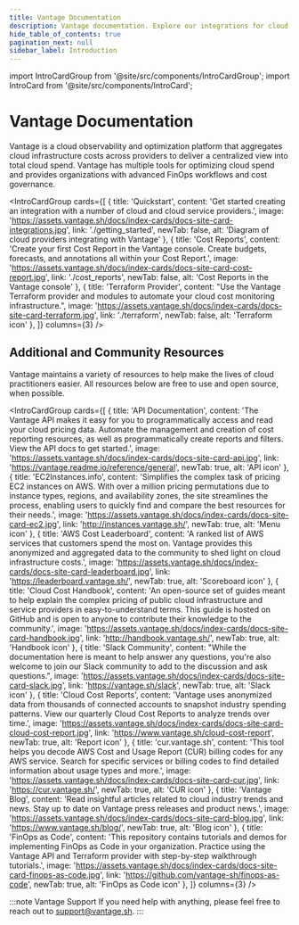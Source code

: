 ```yaml
---
title: Vantage Documentation
description: Vantage documentation. Explore our integrations for cloud cost management as well as cost reporting and optimization features.
hide_table_of_contents: true 
pagination_next: null
sidebar_label: Introduction
---
```


import IntroCardGroup from '@site/src/components/IntroCardGroup';
import IntroCard from '@site/src/components/IntroCard';

# Vantage Documentation

Vantage is a cloud observability and optimization platform that aggregates cloud infrastructure costs across providers to deliver a centralized view into total cloud spend. Vantage has multiple tools for optimizing cloud spend and provides organizations with advanced FinOps workflows and cost governance.

<IntroCardGroup
  cards={[
    {
      title: 'Quickstart',
      content: 'Get started creating an integration with a number of cloud  and cloud service providers.',
      image: 'https://assets.vantage.sh/docs/index-cards/docs-site-card-integrations.jpg',
      link: './getting_started',
      newTab: false,
      alt: 'Diagram of cloud providers integrating with Vantage'
    },
    {
      title: 'Cost Reports',
      content: 'Create your first Cost Report in the Vantage console. Create budgets, forecasts, and annotations all within your Cost Report.',
      image: 'https://assets.vantage.sh/docs/index-cards/docs-site-card-cost-report.jpg',
      link: './cost_reports',
      newTab: false,
      alt: 'Cost Reports in the Vantage console'
    },
    {
      title: 'Terraform Provider',
      content: "Use the Vantage Terraform provider and modules to automate your cloud cost monitoring infrastructure.",
      image: 'https://assets.vantage.sh/docs/index-cards/docs-site-card-terraform.jpg',
      link: './terraform',
      newTab: false,
      alt: 'Terraform icon'
    },
  ]}
  columns={3} 
/>

## Additional and Community Resources

Vantage maintains a variety of resources to help make the lives of cloud practitioners easier. All resources below are free to use and open source, when possible.

<IntroCardGroup
  cards={[
    {
      title: 'API Documentation',
      content: 'The Vantage API makes it easy for you to programmatically access and read your cloud pricing data. Automate the management and creation of cost reporting resources, as well as programmatically create reports and filters. View the API docs to get started.',
      image: 'https://assets.vantage.sh/docs/index-cards/docs-site-card-api.jpg',
      link: 'https://vantage.readme.io/reference/general',
      newTab: true,
      alt: 'API icon'
    },
    {
      title: 'EC2Instances.info',
      content: 'Simplifies the complex task of pricing EC2 instances on AWS. With over a million pricing permutations due to instance types, regions, and availability zones, the site streamlines the process, enabling users to quickly find and compare the best resources for their needs.',
      image: 'https://assets.vantage.sh/docs/index-cards/docs-site-card-ec2.jpg',
      link: 'http://instances.vantage.sh/',
      newTab: true,
      alt: 'Menu icon'
    },
    {
      title: 'AWS Cost Leaderboard',
      content: 'A ranked list of AWS services that customers spend the most on. Vantage provides this anonymized and aggregated data to the community to shed light on cloud infrastructure costs.',
      image: 'https://assets.vantage.sh/docs/index-cards/docs-site-card-leaderboard.jpg',
      link: 'https://leaderboard.vantage.sh/',
      newTab: true,
      alt: 'Scoreboard icon'
    },
    {
      title: 'Cloud Cost Handbook',
      content: 'An open-source set of guides meant to help explain the complex pricing of public cloud infrastructure and service providers in easy-to-understand terms. This guide is hosted on GitHub and is open to anyone to contribute their knowledge to the community.',
      image: 'https://assets.vantage.sh/docs/index-cards/docs-site-card-handbook.jpg',
      link: 'http://handbook.vantage.sh/',
      newTab: true,
      alt: 'Handbook icon'
    },
    {
      title: 'Slack Community',
      content: "While the documentation here is meant to help answer any questions, you're also welcome to join our Slack community to add to the discussion and ask questions.",
      image: 'https://assets.vantage.sh/docs/index-cards/docs-site-card-slack.jpg',
      link: 'https://vantage.sh/slack',
      newTab: true,
      alt: 'Slack icon'
    },
    {
      title: 'Cloud Cost Reports',
      content: 'Vantage uses anonymized data from thousands of connected accounts to snapshot industry spending patterns. View our quarterly Cloud Cost Reports to analyze trends over time.',
      image: 'https://assets.vantage.sh/docs/index-cards/docs-site-card-cloud-cost-report.jpg',
      link: 'https://www.vantage.sh/cloud-cost-report',
      newTab: true,
      alt: 'Report icon'
    },
    {
      title: 'cur.vantage.sh',
      content: 'This tool helps you decode AWS Cost and Usage Report (CUR) billing codes for any AWS service. Search for specific services or billing codes to find detailed information about usage types and more.',
      image: 'https://assets.vantage.sh/docs/index-cards/docs-site-card-cur.jpg',
      link: 'https://cur.vantage.sh/',
      newTab: true,
      alt: 'CUR icon'
    },
    {
      title: 'Vantage Blog',
      content: 'Read insightful articles related to cloud industry trends and news. Stay up to date on Vantage press releases and product news.',
      image: 'https://assets.vantage.sh/docs/index-cards/docs-site-card-blog.jpg',
      link: 'https://www.vantage.sh/blog/',
      newTab: true,
      alt: 'Blog icon'
    },
    {
      title: 'FinOps as Code',
      content: 'This repository contains tutorials and demos for implementing FinOps as Code in your organization. Practice using the Vantage API and Terraform provider with step-by-step walkthrough tutorials.',
      image: 'https://assets.vantage.sh/docs/index-cards/docs-site-card-finops-as-code.jpg',
      link: 'https://github.com/vantage-sh/finops-as-code',
      newTab: true,
      alt: 'FinOps as Code icon'
    },
  ]}
  columns={3} 
/>

:::note Vantage Support
If you need help with anything, please feel free to reach out to [support@vantage.sh](mailto:support@vantage.sh).
:::
